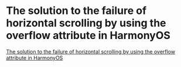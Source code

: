 # The solution to the failure of horizontal scrolling by using the overflow attribute in HarmonyOS
[The solution to the failure of horizontal scrolling by using the overflow attribute in HarmonyOS](https://aiwithcloud.com/2022/09/16/the_solution_to_the_failure_of_horizontal_scrolling_by_using_the_overflow_attribute_in_harmonyos/)
